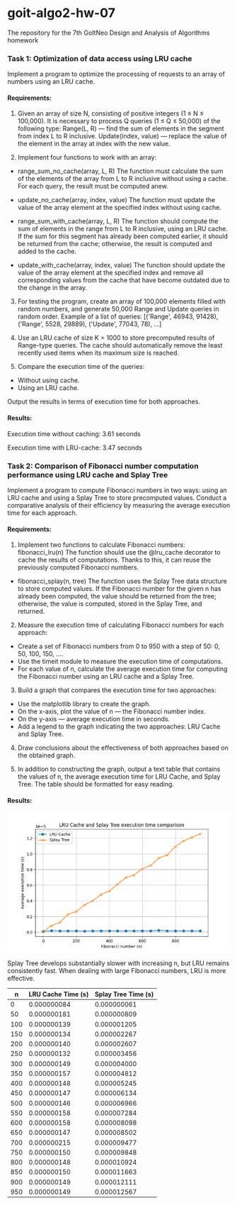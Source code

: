 # goit-algo2-hw-07
The repository for the 7th GoItNeo Design and Analysis of Algorithms homework

### Task 1: Optimization of data access using LRU cache
Implement a program to optimize the processing of requests to an array of numbers using an LRU cache.

#### Requirements:
1. Given an array of size N, consisting of positive integers (1 ≤ N ≤ 100,000). It is necessary to process Q queries (1 ≤ Q ≤ 50,000) of the following type:
Range(L, R) — find the sum of elements in the segment from index L to R inclusive.
Update(index, value) — replace the value of the element in the array at index with the new value.

2. Implement four functions to work with an array:
- range_sum_no_cache(array, L, R)
The function must calculate the sum of the elements of the array from L to R inclusive without using a cache. For each query, the result must be computed anew.

- update_no_cache(array, index, value)
The function must update the value of the array element at the specified index without using cache.

- range_sum_with_cache(array, L, R)
The function should compute the sum of elements in the range from L to R inclusive, using an LRU cache. If the sum for this segment has already been computed earlier, it should be returned from the cache; otherwise, the result is computed and added to the cache.

- update_with_cache(array, index, value)
The function should update the value of the array element at the specified index and remove all corresponding values from the cache that have become outdated due to the change in the array.

3. For testing the program, create an array of 100,000 elements filled with random numbers, and generate 50,000 Range and Update queries in random order.
Example of a list of queries: [('Range', 46943, 91428), ('Range', 5528, 29889), ('Update', 77043, 78), ...]

4. Use an LRU cache of size K = 1000 to store precomputed results of Range-type queries. The cache should automatically remove the least recently used items when its maximum size is reached.

5. Compare the execution time of the queries:
- Without using cache.
- Using an LRU cache.

Output the results in terms of execution time for both approaches.
#### Results:
Execution time without caching: 3.61 seconds

Execution time with LRU-cache: 3.47 seconds

### Task 2: Comparison of Fibonacci number computation performance using LRU cache and Splay Tree
Implement a program to compute Fibonacci numbers in two ways: using an LRU cache and using a Splay Tree to store precomputed values. Conduct a comparative analysis of their efficiency by measuring the average execution time for each approach.

#### Requirements:
1. Implement two functions to calculate Fibonacci numbers:
fibonacci_lru(n)
The function should use the @lru_cache decorator to cache the results of computations. Thanks to this, it can reuse the previously computed Fibonacci numbers.
- fibonacci_splay(n, tree)
The function uses the Splay Tree data structure to store computed values. If the Fibonacci number for the given n has already been computed, the value should be returned from the tree; otherwise, the value is computed, stored in the Splay Tree, and returned.

2. Measure the execution time of calculating Fibonacci numbers for each approach:
- Create a set of Fibonacci numbers from 0 to 950 with a step of 50: 0, 50, 100, 150, ....
- Use the timeit module to measure the execution time of computations.
- For each value of n, calculate the average execution time for computing the Fibonacci number using an LRU cache and a Splay Tree.

3. Build a graph that compares the execution time for two approaches:
- Use the matplotlib library to create the graph.
- On the x-axis, plot the value of n — the Fibonacci number index.
- On the y-axis — average execution time in seconds.
- Add a legend to the graph indicating the two approaches: LRU Cache and Splay Tree.

4. Draw conclusions about the effectiveness of both approaches based on the obtained graph.

5. In addition to constructing the graph, output a text table that contains the values of n, the average execution time for LRU Cache, and Splay Tree. The table should be formatted for easy reading.

#### Results:

![plot](Figure_1.png)

Splay Tree develops substantially slower with increasing n, but LRU remains consistently fast. When dealing with large Fibonacci numbers, LRU is more effective.

| n   | LRU Cache Time (s) | Splay Tree Time (s) |
| --- | ------------------ | ------------------- |
| 0   | 0.000000084         | 0.000000061          |
| 50  | 0.000000181         | 0.000000809          |
| 100 | 0.000000139         | 0.000001205          |
| 150 | 0.000000134         | 0.000002267          |
| 200 | 0.000000140         | 0.000002607          |
| 250 | 0.000000132         | 0.000003456          |
| 300 | 0.000000149         | 0.000004000          |
| 350 | 0.000000157         | 0.000004812          |
| 400 | 0.000000148         | 0.000005245          |
| 450 | 0.000000147         | 0.000006134          |
| 500 | 0.000000146         | 0.000006966          |
| 550 | 0.000000158         | 0.000007284          |
| 600 | 0.000000158         | 0.000008098          |
| 650 | 0.000000147         | 0.000008502          |
| 700 | 0.000000215         | 0.000009477          |
| 750 | 0.000000150         | 0.000009848          |
| 800 | 0.000000148         | 0.000010924          |
| 850 | 0.000000150         | 0.000011663          |
| 900 | 0.000000149         | 0.000012111          |
| 950 | 0.000000149         | 0.000012567          |
